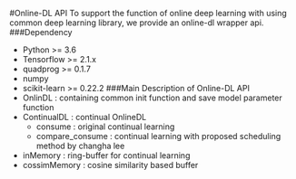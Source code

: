 #Online-DL API
To support the function of online deep learning with using common deep learning library, we provide an online-dl wrapper api.
###Dependency
* Python >= 3.6
* Tensorflow >= 2.1.x
* quadprog >= 0.1.7
* numpy
* scikit-learn >= 0.22.2
###Main Description of Online-DL API
* OnlinDL : containing common init function and save model parameter function
* ContinualDL : continual OnlineDL
  * consume : original continual learning
  * compare_consume : continual learning with proposed scheduling method by changha lee
* inMemory : ring-buffer for continual learning
* cossimMemory : cosine similarity based buffer
  